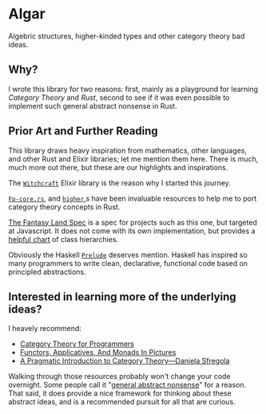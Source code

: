 # Algar
Algebric structures, higher-kinded types and other category theory bad ideas.

## Why?

I wrote this library for two reasons: first, mainly as a playground for learning *Category Theory* and *Rust*, second to see if it was even possible to
implement such general abstract nonsense in Rust.

## Prior Art and Further Reading

This library draws heavy inspiration from mathematics, other languages,
and other Rust and Elixir libraries; let me mention them here.
There is much, much more out there, but these are our highlights and inspirations.

The [`Witchcraft`](https://github.com/witchcrafters/witchcraft) Elixir library is the reason why I started this journey.

[`Fp-core.rs`](https://github.com/JasonShin/fp-core.rs), and [`higher`](https://github.com/bodil/higher),s
have been invaluable resources to help me to port category theory concepts in Rust. 

[The Fantasy Land Spec](https://github.com/fantasyland/fantasy-land) is a spec for
projects such as this one, but targeted at Javascript. It does not come with its
own implementation, but provides a [helpful chart](https://github.com/fantasyland/fantasy-land/raw/master/figures/dependencies.png)
of class hierarchies.

Obviously the Haskell [`Prelude`](https://hackage.haskell.org/package/base-4.10.0.0/docs/Prelude.html)
deserves mention. Haskell has inspired so many programmers to write clean,
declarative, functional code based on principled abstractions.

## Interested in learning more of the underlying ideas? 

I heavely recommend:
- [Category Theory for Programmers](https://bartoszmilewski.com/2014/10/28/category-theory-for-programmers-the-preface/)
- [Functors, Applicatives, And Monads In Pictures](https://www.adit.io/posts/2013-04-17-functors,_applicatives,_and_monads_in_pictures.html)
- [A Pragmatic Introduction to Category Theory—Daniela Sfregola](https://www.youtube.com/watch?v=Ss149MsZluI)

Walking through those resources probably won't change your code overnight. Some people call it
"[general abstract nonsense](https://en.wikipedia.org/wiki/Abstract_nonsense)"
for a reason. That said, it does provide a nice framework for thinking about
these abstract ideas, and is a recommended pursuit for all that are curious.


